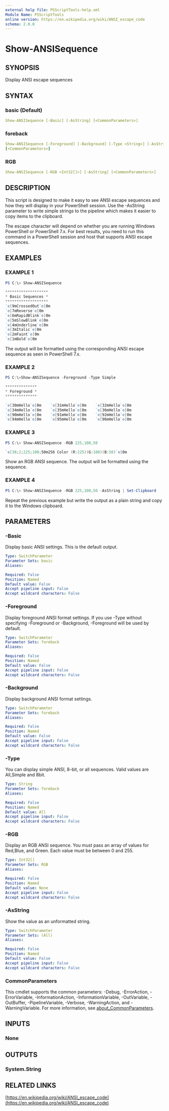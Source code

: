```yaml
---
external help file: PSScriptTools-help.xml
Module Name: PSScriptTools
online version: https://en.wikipedia.org/wiki/ANSI_escape_code
schema: 2.0.0
---
```


# Show-ANSISequence

## SYNOPSIS

Display ANSI escape sequences

## SYNTAX

### basic (Default)

```yaml
Show-ANSISequence [-Basic] [-AsString] [<CommonParameters>]
```

### foreback

```yaml
Show-ANSISequence [-Foreground] [-Background] [-Type <String>] [-AsString]
[<CommonParameters>]
```

### RGB

```yaml
Show-ANSISequence [-RGB <Int32[]>] [-AsString] [<CommonParameters>]
```

## DESCRIPTION

This script is designed to make it easy to see ANSI escape sequences and how they will display in your PowerShell session. Use the -AsString parameter to write simple strings to the pipeline which makes it easier to copy items to the clipboard.

The escape character will depend on whether you are running Windows PowerShell or PowerShell 7.x. For best results, you need to run this command in a PowerShell session and host that supports ANSI escape sequences.

## EXAMPLES

### EXAMPLE 1

```powershell
PS C:\> Show-ANSISequence

*******************
* Basic Sequences *
*******************
`e[9mCrossedOut`e[0m
`e[7mReverse`e[0m
`e[6mRapidBlink`e[0m
`e[5mSlowBlink`e[0m
`e[4mUnderline`e[0m
`e[3mItalic`e[0m
`e[2mFaint`e[0m
`e[1mBold`e[0m
```

The output will be formatted using the corresponding ANSI escape sequence as seen in PowerShell 7.x.

### EXAMPLE 2

```powershell
PS C:\>Show-ANSISequence -Foreground -Type Simple

**************
* Foreground *
**************

`e[30mHello`e[0m    `e[31mHello`e[0m    `e[32mHello`e[0m
`e[34mHello`e[0m    `e[35mHello`e[0m    `e[36mHello`e[0m
`e[90mHello`e[0m    `e[91mHello`e[0m    `e[92mHello`e[0m
`e[94mHello`e[0m    `e[95mHello`e[0m    `e[96mHello`e[0m
```

### EXAMPLE 3

```powershell
PS C:\> Show-ANSISequence -RGB 225,100,50

`e[38;2;225;100;50m256 Color (R:225)(G:100)(B:50)`e[0m
```

Show an RGB ANSI sequence. The output will be formatted using the sequence.

### EXAMPLE 4

```powershell
PS C:\> Show-ANSISequence -RGB 225,100,50 -AsString | Set-Clipboard
```

Repeat the previous example but write the output as a plain string and copy it to the Windows clipboard.

## PARAMETERS

### -Basic

Display basic ANSI settings. This is the default output.

```yaml
Type: SwitchParameter
Parameter Sets: basic
Aliases:

Required: False
Position: Named
Default value: False
Accept pipeline input: False
Accept wildcard characters: False
```

### -Foreground

Display foreground ANSI format settings. If you use -Type without specifying -Foreground or -Background, -Foreground will be used by default.

```yaml
Type: SwitchParameter
Parameter Sets: foreback
Aliases:

Required: False
Position: Named
Default value: False
Accept pipeline input: False
Accept wildcard characters: False
```

### -Background

Display background ANSI format settings.

```yaml
Type: SwitchParameter
Parameter Sets: foreback
Aliases:

Required: False
Position: Named
Default value: False
Accept pipeline input: False
Accept wildcard characters: False
```

### -Type

You can display simple ANSI, 8-bit, or all sequences. Valid values are All,Simple and 8bit.

```yaml
Type: String
Parameter Sets: foreback
Aliases:

Required: False
Position: Named
Default value: All
Accept pipeline input: False
Accept wildcard characters: False
```

### -RGB

Display an RGB ANSI sequence.
You must pass an array of values for Red,Blue, and Green.
Each value must be between 0 and 255.

```yaml
Type: Int32[]
Parameter Sets: RGB
Aliases:

Required: False
Position: Named
Default value: None
Accept pipeline input: False
Accept wildcard characters: False
```

### -AsString

Show the value as an unformatted string.

```yaml
Type: SwitchParameter
Parameter Sets: (All)
Aliases:

Required: False
Position: Named
Default value: False
Accept pipeline input: False
Accept wildcard characters: False
```

### CommonParameters

This cmdlet supports the common parameters: -Debug, -ErrorAction, -ErrorVariable, -InformationAction, -InformationVariable, -OutVariable, -OutBuffer, -PipelineVariable, -Verbose, -WarningAction, and -WarningVariable. For more information, see [about_CommonParameters](http://go.microsoft.com/fwlink/?LinkID=113216).

## INPUTS

### None

## OUTPUTS

### System.String

## RELATED LINKS

[https://en.wikipedia.org/wiki/ANSI_escape_code](https://en.wikipedia.org/wiki/ANSI_escape_code)
